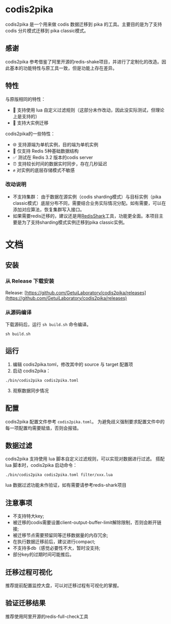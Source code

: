 # codis2pika

codis2pika 是一个用来做 codis 数据迁移到 pika 的工具。主要目的是为了支持codis 分片模式迁移到 pika classic模式。

## 感谢

codis2pika 参考借鉴了阿里开源的redis-shake项目，并进行了定制化的改造。因此基本的功能特性与原工具一致，但是功能上存在差异。


## 特性

与原版相同的特性：

* 🤗 支持使用 lua 自定义过滤规则（这部分未作改动，因此没实际测试，但理论上是支持的）
* 💪 支持大实例迁移

codis2pika的一些特性：
* 🌐 支持源端为单机实例，目的端为单机实例
* 🌲 仅支持 Redis 5种基础数据结构
* ✅ 测试在 Redis 3.2 版本的codis server
* ⏰ 支持较长时间的数据实时同步，存在几秒延迟
* ✊ 对实例的底层存储模式不敏感

### 改动说明
* 不支持集群： 由于数据在源实例（codis sharding模式）与目标实例（pika classic模式）底层分布不同，需要结合业务实际情况分配。如有需要，可以在添加对应算法，恢复集群写入接口。
* 如果需要redis迁移的，建议还是用[RedisShark](https://github.com/alibaba/RedisShake)工具，功能更全面。本项目主要是为了支持sharding模式实例迁移到pika classic实例。

# 文档

## 安装

### 从 Release 下载安装

Release: [https://github.com/GetuiLaboratory/codis2pika/releases](https://github.com/GetuiLaboratory/codis2pika/releases)

### 从源码编译

下载源码后，运行 `sh build.sh` 命令编译。

```shell
sh build.sh
```

## 运行

1. 编辑 codis2pika.toml，修改其中的 source 与 target 配置项
2. 启动 codis2pika：

```shell
./bin/codis2pika codis2pika.toml
```

3. 观察数据同步情况

## 配置

codis2pika 配置文件参考 `codis2pika.toml`。 为避免歧义强制要求配置文件中的每一项配置均需要赋值，否则会报错。

## 数据过滤

codis2pika 支持使用 lua 脚本自定义过滤规则，可以实现对数据进行过滤。 搭配 lua 脚本时，codis2pika 启动命令：

```shell
./bin/codis2pika codis2pika.toml filter/xxx.lua
```
lua 数据过滤功能未作验证，如有需要请参考redis-shark项目

## 注意事项
* 不支持特大key;
* 被迁移的codis需要设置client-output-buffer-limit解除限制，否则会断开链接;
* 被迁移节点需要预留同等迁移数据量的内存冗余;
* 在执行数据迁移前后，建议进行compact;
* 不支持多db（感觉必要性不大，暂时没支持;
* 部分key的过期时间可能推后。

## 迁移过程可视化
推荐提前配置监控大盘，可以对迁移过程有可视化的掌握。

## 验证迁移结果

推荐使用阿里开源的redis-full-check工具

